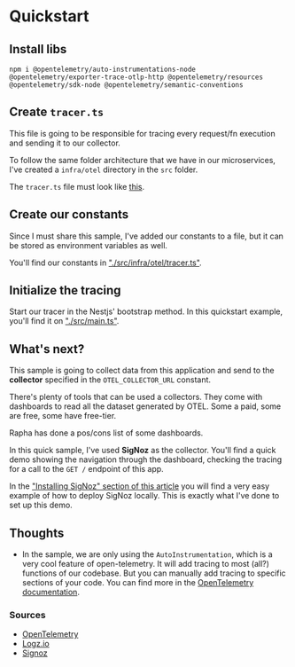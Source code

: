 # Quickstart

## Install libs

```
npm i @opentelemetry/auto-instrumentations-node @opentelemetry/exporter-trace-otlp-http @opentelemetry/resources @opentelemetry/sdk-node @opentelemetry/semantic-conventions
```

## Create `tracer.ts`

This file is going to be responsible for tracing every request/fn execution and sending it to our collector.

To follow the same folder architecture that we have in our microservices, I've created a `infra/otel` directory in the `src` folder.

The `tracer.ts` file must look like [this](/src/infra/otel/tracer.ts).

## Create our constants

Since I must share this sample, I've added our constants to a file, but it can be stored as environment variables as well.

You'll find our constants in ["./src/infra/otel/tracer.ts"](/src/infra/otel/constants.ts).

## Initialize the tracing

Start our tracer in the Nestjs' bootstrap method. In this quickstart example, you'll find it on ["./src/main.ts"](/src/main.ts).

## What's next?

This sample is going to collect data from this application and send to the **collector** specified in the `OTEL_COLLECTOR_URL` constant.

There's plenty of tools that can be used a collectors. They come with dashboards to read all the dataset generated by OTEL. Some a paid, some are free, some have free-tier.

Rapha has done a pos/cons list of some dashboards.

In this quick sample, I've used **SigNoz** as the collector. You'll find a quick demo showing the navigation through the dashboard, checking the tracing for a call to the `GET /` endpoint of this app.

In the ["Installing SigNoz" section of this article](https://signoz.io/blog/opentelemetry-nestjs/#installing-signoz) you will find a very easy example of how to deploy SigNoz locally. This is exactly what I've done to set up this demo.

## Thoughts

- In the sample, we are only using the `AutoInstrumentation`, which is a very cool feature of open-telemetry. It will add tracing to most (all?) functions of our codebase. But you can manually add tracing to specific sections of your code. You can find more in the [OpenTelemetry documentation](https://opentelemetry.io/docs/instrumentation/js/getting-started/nodejs/).

### Sources

- [OpenTelemetry](https://opentelemetry.io/docs/instrumentation/js/getting-started/nodejs/)
- [Logz.io](https://logz.io/blog/nestjs-javascript-opentelemetry-auto-instrumentation)
- [Signoz](https://signoz.io/blog/opentelemetry-nestjs/)
